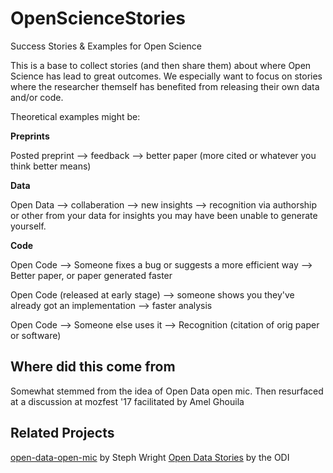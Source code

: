 # OpenScienceStories
Success Stories &amp; Examples for Open Science

This is a base to collect stories (and then share them) about where Open Science has lead to great outcomes. We especially want to focus on stories where the researcher themself has benefited from releasing their own data and/or code.

Theoretical examples might be:

**Preprints**

Posted preprint --> feedback --> better paper (more cited or whatever you think better means)

**Data**

Open Data --> collaberation --> new insights --> recognition via authorship or other from your data for insights you may have been unable to generate yourself.

**Code**

Open Code --> Someone fixes a bug or suggests a more efficient way --> Better paper, or paper generated faster

Open Code (released at early stage) --> someone shows you they've already got an implementation --> faster analysis

Open Code --> Someone else uses it --> Recognition (citation of orig paper or software)

## Where did this come from
Somewhat stemmed from the idea of Open Data open mic. Then resurfaced at a discussion at mozfest '17 facilitated by Amel Ghouila

## Related Projects
[open-data-open-mic](https://github.com/stephwright/open-data-open-mic) by Steph Wright
[Open Data Stories](https://theodi.org/stories) by the ODI
